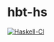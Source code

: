 # hbt-hs

[![Haskell-CI](https://github.com/henrytill/hbt-hs/actions/workflows/haskell-ci.yml/badge.svg)](https://github.com/henrytill/hbt-hs/actions/workflows/haskell-ci.yml)
